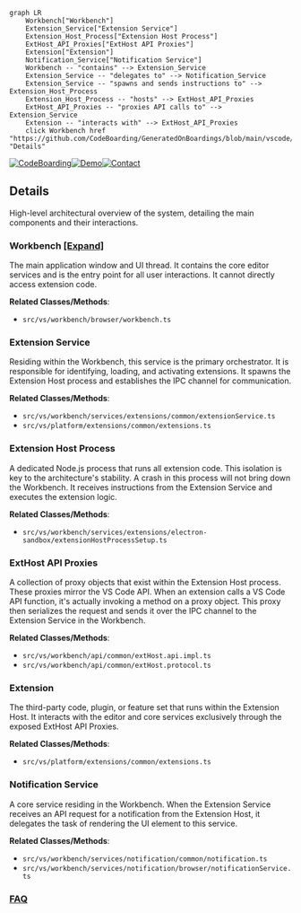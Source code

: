 ```mermaid
graph LR
    Workbench["Workbench"]
    Extension_Service["Extension Service"]
    Extension_Host_Process["Extension Host Process"]
    ExtHost_API_Proxies["ExtHost API Proxies"]
    Extension["Extension"]
    Notification_Service["Notification Service"]
    Workbench -- "contains" --> Extension_Service
    Extension_Service -- "delegates to" --> Notification_Service
    Extension_Service -- "spawns and sends instructions to" --> Extension_Host_Process
    Extension_Host_Process -- "hosts" --> ExtHost_API_Proxies
    ExtHost_API_Proxies -- "proxies API calls to" --> Extension_Service
    Extension -- "interacts with" --> ExtHost_API_Proxies
    click Workbench href "https://github.com/CodeBoarding/GeneratedOnBoardings/blob/main/vscode/Workbench.md" "Details"
```

[![CodeBoarding](https://img.shields.io/badge/Generated%20by-CodeBoarding-9cf?style=flat-square)](https://github.com/CodeBoarding/CodeBoarding)[![Demo](https://img.shields.io/badge/Try%20our-Demo-blue?style=flat-square)](https://www.codeboarding.org/demo)[![Contact](https://img.shields.io/badge/Contact%20us%20-%20contact@codeboarding.org-lightgrey?style=flat-square)](mailto:contact@codeboarding.org)

## Details

High-level architectural overview of the system, detailing the main components and their interactions.

### Workbench [[Expand]](./Workbench.md)
The main application window and UI thread. It contains the core editor services and is the entry point for all user interactions. It cannot directly access extension code.


**Related Classes/Methods**:

- `src/vs/workbench/browser/workbench.ts`


### Extension Service
Residing within the Workbench, this service is the primary orchestrator. It is responsible for identifying, loading, and activating extensions. It spawns the Extension Host process and establishes the IPC channel for communication.


**Related Classes/Methods**:

- `src/vs/workbench/services/extensions/common/extensionService.ts`
- `src/vs/platform/extensions/common/extensions.ts`


### Extension Host Process
A dedicated Node.js process that runs all extension code. This isolation is key to the architecture's stability. A crash in this process will not bring down the Workbench. It receives instructions from the Extension Service and executes the extension logic.


**Related Classes/Methods**:

- `src/vs/workbench/services/extensions/electron-sandbox/extensionHostProcessSetup.ts`


### ExtHost API Proxies
A collection of proxy objects that exist within the Extension Host process. These proxies mirror the VS Code API. When an extension calls a VS Code API function, it's actually invoking a method on a proxy object. This proxy then serializes the request and sends it over the IPC channel to the Extension Service in the Workbench.


**Related Classes/Methods**:

- `src/vs/workbench/api/common/extHost.api.impl.ts`
- `src/vs/workbench/api/common/extHost.protocol.ts`


### Extension
The third-party code, plugin, or feature set that runs within the Extension Host. It interacts with the editor and core services exclusively through the exposed ExtHost API Proxies.


**Related Classes/Methods**:

- `src/vs/platform/extensions/common/extensions.ts`


### Notification Service
A core service residing in the Workbench. When the Extension Service receives an API request for a notification from the Extension Host, it delegates the task of rendering the UI element to this service.


**Related Classes/Methods**:

- `src/vs/workbench/services/notification/common/notification.ts`
- `src/vs/workbench/services/notification/browser/notificationService.ts`




### [FAQ](https://github.com/CodeBoarding/GeneratedOnBoardings/tree/main?tab=readme-ov-file#faq)